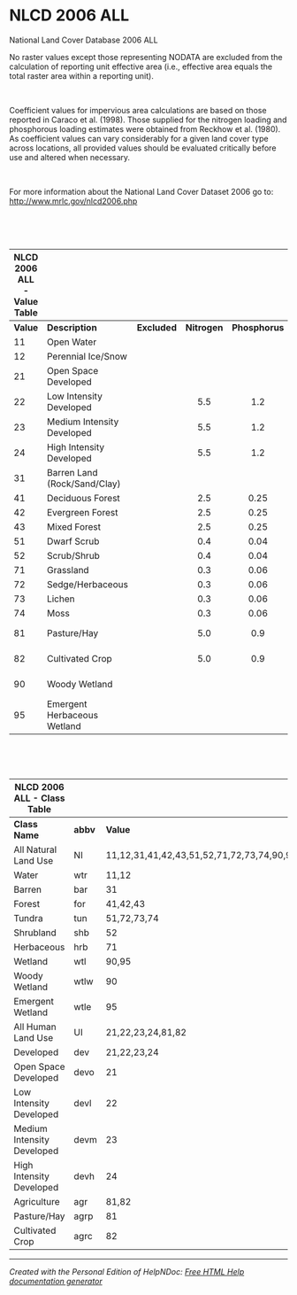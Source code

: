 # NLCD 2006 ALL

National Land Cover Database 2006 ALL&nbsp;

No raster values except those representing NODATA are excluded from the calculation of reporting unit effective area (i.e., effective area equals the total raster area within a reporting unit).&nbsp;

&nbsp;

Coefficient values for impervious area calculations are based on those reported in Caraco et al. (1998). Those supplied for the nitrogen loading and phosphorous loading estimates were obtained from Reckhow et al. (1980). As coefficient values can vary considerably for a given land cover type across locations, all provided values should be evaluated critically before use and altered when necessary.&nbsp;

&nbsp;

For more information about the National Land Cover Dataset 2006 go to: &nbsp; http://www.mrlc.gov/nlcd2006.php

&nbsp;

&nbsp;

| **NLCD 2006 ALL - Value Table** |  |  |  |  |  |  |
| --- | --- | :---: | :---: | :---: | :---: | --- |
| **Value** | **Description** | **Excluded** | **Nitrogen** | **Phosphorus** | **Impervious** | **Class(es)** |
| &#49;1 | Open Water | &nbsp; | &nbsp; | &nbsp; | &nbsp; | NI |
| &#49;2 | Perennial Ice/Snow | &nbsp; | &nbsp; | &nbsp; | &nbsp; | NI |
| &#50;1 | Open Space Developed | &nbsp; | &nbsp; | &nbsp; | &#48;.1 | UI, dev, devo |
| &#50;2 | Low Intensity Developed | &nbsp; | &#53;.5 | &#49;.2 | &#48;.4 | UI, dev, devl |
| &#50;3 | Medium Intensity Developed | &nbsp; | &#53;.5 | &#49;.2 | &#48;.6 | UI, dev, devm |
| &#50;4 | High Intensity Developed | &nbsp; | &#53;.5 | &#49;.2 | &#48;.9 | UI, dev, devh |
| &#51;1 | Barren Land (Rock/Sand/Clay) | &nbsp; | &nbsp; | &nbsp; | &nbsp; | NI, bar |
| &#52;1 | Deciduous Forest | &nbsp; | &#50;.5 | &#48;.25 | &#48;.02 | NI, for |
| &#52;2 | Evergreen Forest | &nbsp; | &#50;.5 | &#48;.25 | &#48;.02 | NI, for |
| &#52;3 | Mixed Forest | &nbsp; | &#50;.5 | &#48;.25 | &#48;.02 | NI, for |
| &#53;1 | Dwarf Scrub | &nbsp; | &#48;.4 | &#48;.04 | &#48;.02 | NI, tun |
| &#53;2 | Scrub/Shrub | &nbsp; | &#48;.4 | &#48;.04 | &#48;.02 | NI, shb |
| &#55;1 | Grassland | &nbsp; | &#48;.3 | &#48;.06 | &#48;.02 | NI, hrb |
| &#55;2 | Sedge/Herbaceous | &nbsp; | &#48;.3 | &#48;.06 | &#48;.02 | NI, tun |
| &#55;3 | Lichen | &nbsp; | &#48;.3 | &#48;.06 | &#48;.02 | NI, tun |
| &#55;4 | Moss | &nbsp; | &#48;.3 | &#48;.06 | &#48;.02 | NI, tun |
| &#56;1 | Pasture/Hay | &nbsp; | &#53;.0 | &#48;.9 | &nbsp; | UI, agr, agrp |
| &#56;2 | Cultivated Crop | &nbsp; | &#53;.0 | &#48;.9 | &nbsp; | UI, agr, agrc |
| &#57;0 | Woody Wetland | &nbsp; | &nbsp; | &nbsp; | &#48;.02 | NI, wtl, wtlw |
| &#57;5 | Emergent Herbaceous Wetland | &nbsp; | &nbsp; | &nbsp; | &#48;.02 | NI, wtl, wtle |


&nbsp;

&nbsp;

| **NLCD 2006 ALL - Class Table** |  |  |
| --- | --- | --- |
| **Class Name** | **abbv** | **Value** |
| All Natural Land Use | NI | &#49;1,12,31,41,42,43,51,52,71,72,73,74,90,95 |
| Water | wtr | &#49;1,12 |
| Barren | bar | &#51;1 |
| Forest&nbsp; | for | &#52;1,42,43 |
| Tundra | tun | &#53;1,72,73,74 |
| Shrubland | shb | &#53;2 |
| Herbaceous | hrb | &#55;1 |
| Wetland | wtl | &#57;0,95 |
| Woody Wetland | wtlw | &#57;0 |
| Emergent Wetland | wtle | &#57;5 |
| All Human Land Use | UI | &#50;1,22,23,24,81,82 |
| Developed | dev | &#50;1,22,23,24 |
| Open Space Developed | devo | &#50;1 |
| Low Intensity Developed | devl | &#50;2 |
| Medium Intensity Developed | devm | &#50;3 |
| High Intensity Developed | devh | &#50;4 |
| Agriculture | agr | &#56;1,82 |
| Pasture/Hay | agrp | &#56;1 |
| Cultivated Crop | agrc | &#56;2 |



***
_Created with the Personal Edition of HelpNDoc: [Free HTML Help documentation generator](<https://www.helpndoc.com>)_
